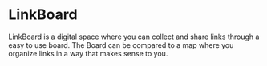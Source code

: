 # LinkBoard #

LinkBoard is a digital space where you can collect and share links through a easy to use board.
The Board can be compared to a map where you organize links in a way that makes sense to you.